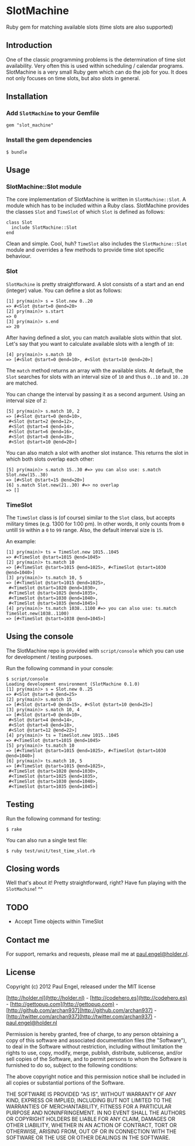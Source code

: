 # SlotMachine

Ruby gem for matching available slots (time slots are also supported)

## Introduction

One of the classic programming problems is the determination of time slot availability. Very often this is used within scheduling / calendar programs. SlotMachine is a very small Ruby gem which can do the job for you. It does not only focuses on time slots, but also slots in general.

## Installation

### Add `SlotMachine` to your Gemfile

    gem "slot_machine"

### Install the gem dependencies

    $ bundle

## Usage

### SlotMachine::Slot module

The core implementation of SlotMachine is written in `SlotMachine::Slot`. A module which has to be included within a Ruby class.
SlotMachine provides the classes `Slot` and `TimeSlot` of which `Slot` is defined as follows:

    class Slot
      include SlotMachine::Slot
    end

Clean and simple. Cool, huh? `TimeSlot` also includes the `SlotMachine::Slot` module and overrides a few methods to provide time slot specific behaviour.

### Slot

`SlotMachine` is pretty straightforward. A slot consists of a start and an end (integer) value. You can define a slot as follows:

    [1] pry(main)> s = Slot.new 0..20
    => #<Slot @start=0 @end=20>
    [2] pry(main)> s.start
    => 0
    [3] pry(main)> s.end
    => 20

After having defined a slot, you can match available slots within that slot. Let's say that you want to calculate available slots with a length of `10`:

    [4] pry(main)> s.match 10
    => [#<Slot @start=0 @end=10>, #<Slot @start=10 @end=20>]

The `match` method returns an array with the available slots. At default, the `Slot` searches for slots with an interval size of `10` and thus `0..10` and `10..20` are matched.

You can change the interval by passing it as a second argument. Using an interval size of `2`:

    [5] pry(main)> s.match 10, 2
    => [#<Slot @start=0 @end=10>,
     #<Slot @start=2 @end=12>,
     #<Slot @start=4 @end=14>,
     #<Slot @start=6 @end=16>,
     #<Slot @start=8 @end=18>,
     #<Slot @start=10 @end=20>]

You can also match a slot with another slot instance. This returns the slot in which both slots overlap each other:

    [5] pry(main)> s.match 15..30 #=> you can also use: s.match Slot.new(15..30)
    => [#<Slot @start=15 @end=20>]
    [6] s.match Slot.new(21..30) #=> no overlap
    => []

### TimeSlot

The `TimeSlot` class is (of course) similar to the `Slot` class, but accepts military times (e.g. 1300 for 1:00 pm). In other words, it only counts from `0` untill `59` within a `0` to `99` range. Also, the default interval size is `15`.

An example:

    [1] pry(main)> ts = TimeSlot.new 1015..1045
    => #<TimeSlot @start=1015 @end=1045>
    [2] pry(main)> ts.match 10
    => [#<TimeSlot @start=1015 @end=1025>, #<TimeSlot @start=1030 @end=1040>]
    [3] pry(main)> ts.match 10, 5
    => [#<TimeSlot @start=1015 @end=1025>,
     #<TimeSlot @start=1020 @end=1030>,
     #<TimeSlot @start=1025 @end=1035>,
     #<TimeSlot @start=1030 @end=1040>,
     #<TimeSlot @start=1035 @end=1045>]
    [4] pry(main)> ts.match 1038..1100 #=> you can also use: ts.match TimeSlot.new(1038..1100)
    => [#<TimeSlot @start=1038 @end=1045>]

## Using the console

The SlotMachine repo is provided with `script/console` which you can use for development / testing purposes.

Run the following command in your console:

    $ script/console
    Loading development environment (SlotMachine 0.1.0)
    [1] pry(main)> s = Slot.new 0..25
    => #<Slot @start=0 @end=25>
    [2] pry(main)> s.match 15
    => [#<Slot @start=0 @end=15>, #<Slot @start=10 @end=25>]
    [3] pry(main)> s.match 10, 4
    => [#<Slot @start=0 @end=10>,
     #<Slot @start=4 @end=14>,
     #<Slot @start=8 @end=18>,
     #<Slot @start=12 @end=22>]
    [4] pry(main)> ts = TimeSlot.new 1015..1045
    => #<TimeSlot @start=1015 @end=1045>
    [5] pry(main)> ts.match 10
    => [#<TimeSlot @start=1015 @end=1025>, #<TimeSlot @start=1030 @end=1040>]
    [6] pry(main)> ts.match 10, 5
    => [#<TimeSlot @start=1015 @end=1025>,
     #<TimeSlot @start=1020 @end=1030>,
     #<TimeSlot @start=1025 @end=1035>,
     #<TimeSlot @start=1030 @end=1040>,
     #<TimeSlot @start=1035 @end=1045>]

## Testing

Run the following command for testing:

    $ rake

You can also run a single test file:

    $ ruby test/unit/test_time_slot.rb

## Closing words

Well that's about it! Pretty straightforward, right? Have fun playing with the `SlotMachine`! ^^

## TODO

* Accept Time objects within TimeSlot

## Contact me

For support, remarks and requests, please mail me at [paul.engel@holder.nl](mailto:paul.engel@holder.nl).

## License

Copyright (c) 2012 Paul Engel, released under the MIT license

[http://holder.nl](http://holder.nl) - [http://codehero.es](http://codehero.es) - [http://gettopup.com](http://gettopup.com) - [http://github.com/archan937](http://github.com/archan937) - [http://twitter.com/archan937](http://twitter.com/archan937) - [paul.engel@holder.nl](mailto:paul.engel@holder.nl)

Permission is hereby granted, free of charge, to any person obtaining a copy of this software and associated documentation files (the "Software"), to deal in the Software without restriction, including without limitation the rights to use, copy, modify, merge, publish, distribute, sublicense, and/or sell copies of the Software, and to permit persons to whom the Software is furnished to do so, subject to the following conditions:

The above copyright notice and this permission notice shall be included in all copies or substantial portions of the Software.

THE SOFTWARE IS PROVIDED "AS IS", WITHOUT WARRANTY OF ANY KIND, EXPRESS OR IMPLIED, INCLUDING BUT NOT LIMITED TO THE WARRANTIES OF MERCHANTABILITY, FITNESS FOR A PARTICULAR PURPOSE AND NONINFRINGEMENT. IN NO EVENT SHALL THE AUTHORS OR COPYRIGHT HOLDERS BE LIABLE FOR ANY CLAIM, DAMAGES OR OTHER LIABILITY, WHETHER IN AN ACTION OF CONTRACT, TORT OR OTHERWISE, ARISING FROM, OUT OF OR IN CONNECTION WITH THE SOFTWARE OR THE USE OR OTHER DEALINGS IN THE SOFTWARE.